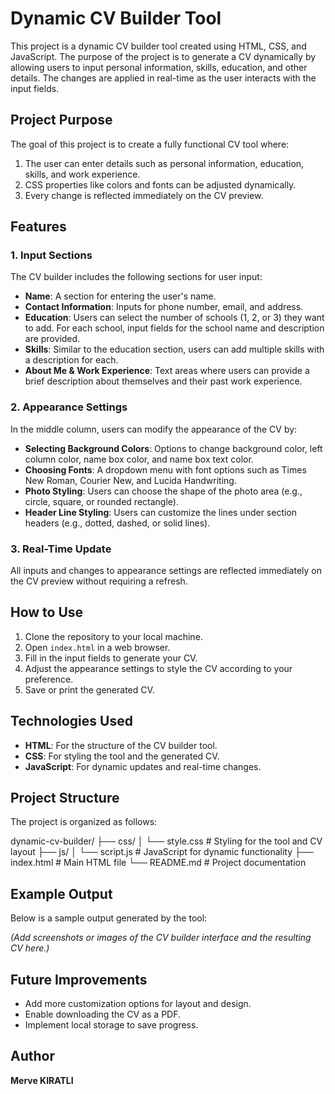 # Dynamic CV Builder Tool

This project is a dynamic CV builder tool created using HTML, CSS, and JavaScript. The purpose of the project is to generate a CV dynamically by allowing users to input personal information, skills, education, and other details. The changes are applied in real-time as the user interacts with the input fields.

## Project Purpose

The goal of this project is to create a fully functional CV tool where:
1. The user can enter details such as personal information, education, skills, and work experience.
2. CSS properties like colors and fonts can be adjusted dynamically.
3. Every change is reflected immediately on the CV preview.

## Features

### 1. Input Sections
The CV builder includes the following sections for user input:
- **Name**: A section for entering the user's name.
- **Contact Information**: Inputs for phone number, email, and address.
- **Education**: Users can select the number of schools (1, 2, or 3) they want to add. For each school, input fields for the school name and description are provided.
- **Skills**: Similar to the education section, users can add multiple skills with a description for each.
- **About Me & Work Experience**: Text areas where users can provide a brief description about themselves and their past work experience.

### 2. Appearance Settings
In the middle column, users can modify the appearance of the CV by:
- **Selecting Background Colors**: Options to change background color, left column color, name box color, and name box text color.
- **Choosing Fonts**: A dropdown menu with font options such as Times New Roman, Courier New, and Lucida Handwriting.
- **Photo Styling**: Users can choose the shape of the photo area (e.g., circle, square, or rounded rectangle).
- **Header Line Styling**: Users can customize the lines under section headers (e.g., dotted, dashed, or solid lines).

### 3. Real-Time Update
All inputs and changes to appearance settings are reflected immediately on the CV preview without requiring a refresh.

## How to Use
1. Clone the repository to your local machine.
2. Open `index.html` in a web browser.
3. Fill in the input fields to generate your CV.
4. Adjust the appearance settings to style the CV according to your preference.
5. Save or print the generated CV.

## Technologies Used
- **HTML**: For the structure of the CV builder tool.
- **CSS**: For styling the tool and the generated CV.
- **JavaScript**: For dynamic updates and real-time changes.

## Project Structure
The project is organized as follows:

dynamic-cv-builder/
├── css/
│   └── style.css         # Styling for the tool and CV layout
├── js/
│   └── script.js         # JavaScript for dynamic functionality
├── index.html            # Main HTML file
└── README.md             # Project documentation

## Example Output
Below is a sample output generated by the tool:

*(Add screenshots or images of the CV builder interface and the resulting CV here.)*

## Future Improvements
- Add more customization options for layout and design.
- Enable downloading the CV as a PDF.
- Implement local storage to save progress.

## Author
**Merve KIRATLI**
